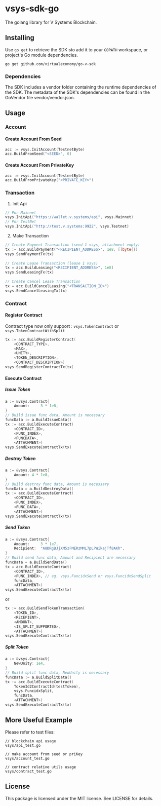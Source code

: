 # vsys-sdk-go
The golang library for V Systems Blockchain.

## Installing

Use `go get` to retrieve the SDK sto add it to your `GOPATH` workspace, or
project's Go module dependencies.

	go get github.com/virtualeconomy/go-v-sdk
	
### Dependencies
The SDK includes a vendor folder containing the runtime dependencies of the SDK. The metadata of the SDK's dependencies can be found in the GoVendor file vendor/vendor.json.

## Usage

### Account 

#### Create Account From Seed

```go
acc := vsys.InitAccount(TestnetByte)
acc.BuildFromSeed("<SEED>", 0)
```

#### Create Account From PrivateKey
```go
acc := vsys.InitAccount(TestnetByte)
acc.BuildFromPrivateKey("<PRIVATE_KEY>")
```

### Transaction

1. Init Api

```go
// For Mainnet
vsys.InitApi("https://wallet.v.systems/api", vsys.Mainnet)
// For TestNet
vsys.InitApi("http://test.v.systems:9922", vsys.Testnet)

```

2. Make Transaction
```go
// Create Payment Transaction (send 1 vsys, attachment empty)
tx := acc.BuildPayment("<RECIPIENT_ADDRESS>", 1e8, []byte{})
vsys.SendPaymentTx(tx)
	
// Create Lease Transaction (lease 1 vsys)
tx = acc.BuildLeasing("<RECIPIENT_ADDRESS>", 1e8)
vsys.SendLeasingTx(tx)
    
// Create Cancel Lease Transaction
tx = acc.BuildCancelLeasing("<TRANSACTION_ID>")
vsys.SendCancelLeasingTx(tx)
```

### Contract

#### Register Contract

Contract type now only support : `vsys.TokenContract` or `vsys.TokenContractWithSplit`

```go
tx := acc.BuildRegisterContract(
    <CONTRACT_TYPE>,
    <MAX>,
    <UNITY>,
    <TOKEN_DESCRIPTION>,
    <CONTRACT_DESCRIPTION>)
vsys.SendRegisterContractTx(tx)
```

#### Execute Contract


##### Issue Token

```go
a := &vsys.Contract{
    Amount:     3 * 1e8,
}
// Build issue func data, Amount is necessary
funcData := a.BuildIssueData()
tx := acc.BuildExecuteContract(
    <CONTRACT_ID>,
    <FUNC_INDEX>,
    <FUNCDATA>,
    <ATTACHMENT>)
vsys.SendExecuteContractTx(tx)
```

##### Destroy Token

```go
a := &vsys.Contract{
    Amount: 4 * 1e8,
}
// Build destroy func data, Amount is necessary
funcData = a.BuildDestroyData()
tx := acc.BuildExecuteContract(
    <CONTRACT_ID>,
    <FUNC_INDEX>,
    <FUNC_DATA>,
    <ATTACHMENT>)
vsys.SendExecuteContractTx(tx)
```

##### Send Token

```go
a := &vsys.Contract{
    Amount:     3 * 1e7,
    Recipient:  "AUDRgBJjXM5zFMERzMML7pLPWikajTf8AKh",
}
// Build send func data, Amount and Recipient are necessary
funcData = a.BuildSendData()
tx = acc.BuildExecuteContract(
    <CONTRACT_ID>,
    <FUNC_INDEX>, // eg. vsys.FuncidxSend or vsys.FuncidxSendSplit
    funcData,
    <ATTACHMENT>)
vsys.SendExecuteContractTx(tx)
```

or

```go
tx := acc.BuildSendTokenTransaction(
    <TOKEN_ID>,
    <RECEPIENT>,
    <AMOUNT>,
    <IS_SPLIT_SUPPORTED>,
    <ATTACHMENT>)
vsys.SendExecuteContractTx(tx)
```

##### Split Token

```go
a := &vsys.Contract{
    NewUnity: 1e4,
}
// Build split func data, NewUnity is necessary
funcData := a.BuildSplitData()
tx := acc.BuildExecuteContract(
    TokenId2ContractId(testToken),
    vsys.FuncidxSplit,
    funcData,
    <ATTACHMENT>) 
vsys.SendExecuteContractTx(tx)
```

## More Useful Example
Please refer to test files:
```
// blockchain api usage
vsys/api_test.go

// make account from seed or priKey
vsys/account_test.go

// contract relative utils usage 
vsys/contract_test.go
```

## License ##

This package is licensed under the MIT license. See LICENSE for details.